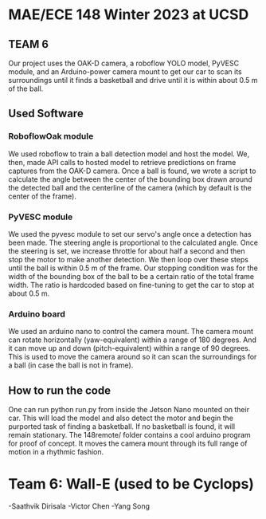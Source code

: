 # MAE/ECE 148 Winter 2023 at UCSD
## TEAM 6
Our project uses the OAK-D camera, a roboflow YOLO model, PyVESC module, and an Arduino-power camera mount to get our car to scan its surroundings until it finds a basketball and drive until it is within about 0.5 m of the ball.
## Used Software
### RoboflowOak module
We used roboflow to train a ball detection model and host the model. We, then, made API calls to hosted model to retrieve predictions on frame captures from the OAK-D camera. Once a ball is found, we wrote a script to calculate the angle between the center of the bounding box drawn around the detected ball and the centerline of the camera (which by default is the center of the frame).
### PyVESC module
We used the pyvesc module to set our servo's angle once a detection has been made. The steering angle is proportional to the calculated angle. Once the steering is set, we increase throttle for about half a second and then stop the motor to make another detection. We then loop over these steps until the ball is within 0.5 m of the frame. Our stopping condition was for the width of the bounding box of the ball to be a certain ratio of the total frame width. The ratio is hardcoded based on fine-tuning to get the car to stop at about 0.5 m.
### Arduino board
We used an arduino nano to control the camera mount. The camera mount can rotate horizontally (yaw-equivalent) within a range of 180 degrees. And it can move up and down (pitch-equivalent) within a range of 90 degrees. This is used to move the camera around so it can scan the surroundings for a ball (in case the ball is not in frame).
## How to run the code
One can run python run.py from inside the Jetson Nano mounted on their car. This will load the model and also detect the motor and begin the purported task of finding a basketball. If no basketball is found, it will remain stationary. The 148remote/ folder contains a cool arduino program for proof of concept. It moves the camera mount through its full range of motion in a rhythmic fashion. 
# Team 6: Wall-E (used to be Cyclops)
-Saathvik Dirisala
-Victor Chen
-Yang Song
